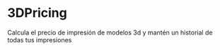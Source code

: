 # 3DPricing
Calcula el precio de impresión de modelos 3d y mantén un historial de todas tus impresiones
